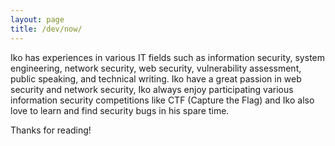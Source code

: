 ```yaml
---
layout: page
title: /dev/now/
---
```


Iko has experiences in various IT fields such as information security, system engineering, network security, web security, vulnerability assessment, public speaking, and technical writing. Iko have a great passion in web security and network security, Iko always enjoy participating various information security competitions like CTF (Capture the Flag) and Iko also love to learn and find security bugs in his spare time.

Thanks for reading!
